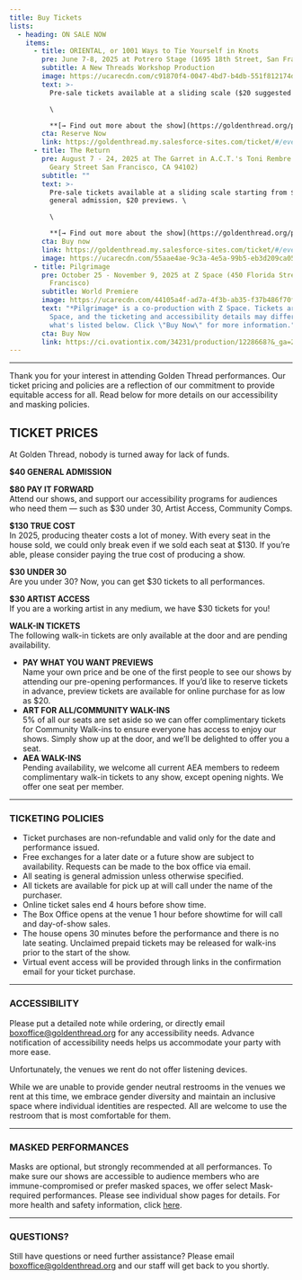 ```yaml
---
title: Buy Tickets
lists:
  - heading: ON SALE NOW
    items:
      - title: ORIENTAL, or 1001 Ways to Tie Yourself in Knots
        pre: June 7-8, 2025 at Potrero Stage (1695 18th Street, San Francisco)
        subtitle: A﻿ New Threads Workshop Production
        image: https://ucarecdn.com/c91870f4-0047-4bd7-b4db-551f812174d7/
        text: >-
          Pre-sale tickets available at a sliding scale ($20 suggested price).\

          \

          **[→ F﻿ind out more about the show](https://goldenthread.org/productions/new-threads-staged-reading-series-2025/)**
        cta: Reserve Now
        link: https://goldenthread.my.salesforce-sites.com/ticket/#/events/a0SRh000006rgSHMAY
      - title: The Return
        pre: August 7 - 24, 2025 at The Garret in A.C.T.'s Toni Rembre Theater (415
          Geary Street San Francisco, CA 94102)
        subtitle: ""
        text: >-
          Pre-sale tickets available at a sliding scale starting from $30 - $130
          general admission, $20 previews. \

          \

          **[→ F﻿ind out more about the show](https://goldenthread.org/productions/the-return/)**
        cta: Buy now
        link: https://goldenthread.my.salesforce-sites.com/ticket/#/events/a0SRh000008sxo5MAA
        image: https://ucarecdn.com/55aae4ae-9c3a-4e5a-99b5-eb3d209ca05e/
      - title: Pilgrimage
        pre: October 25 - November 9, 2025 at Z Space (450 Florida Street, San
          Francisco)
        subtitle: W﻿orld Premiere
        image: https://ucarecdn.com/44105a4f-ad7a-4f3b-ab35-f37b486f70fb/
        text: "*Pilgrimage* is a co-production with Z Space. Tickets are sold through Z
          Space, and the ticketing and accessibility details may differ from
          what's listed below. Click \"Buy Now\" for more information."
        cta: Buy Now
        link: https://ci.ovationtix.com/34231/production/1228668?&_ga=2.74197842.1305164440.1738099497-1617700776.1738099497
---
```

- - -

Thank you for your interest in attending Golden Thread performances. Our ticket pricing and policies are a reflection of our commitment to provide equitable access for all. Read below for more details on our accessibility and masking policies.



## **TICKET PRICES** 

A﻿t Golden Thread, nobody is turned away for lack of funds. 

**$40 GENERAL ADMISSION**

**$80 PAY IT FORWARD** \
Attend our shows, and support our accessibility programs for audiences who need them — such as $30 under 30, Artist Access, Community Comps.

**$130 TRUE COST** \
In 2025, producing theater costs a lot of money. With every seat in the house sold, we could only break even if we sold each seat at $130. If you’re able, please consider paying the true cost of producing a show.   

**$30 UNDER 30** \
Are you under 30? Now, you can get $30 tickets to all performances. 

**$30 ARTIST ACCESS** \
If you are a working artist in any medium, we have $30 tickets for you!

**WALK-IN TICKETS** \
The following walk-in tickets are only available at the door and are pending availability.

* **PAY WHAT YOU WANT PREVIEWS** \
  Name your own price and be one of the first people to see our shows by attending our pre-opening performances. If you’d like to reserve tickets in advance, preview tickets are available for online purchase for as low as $20.
* **ART FOR ALL/COMMUNITY WALK-INS** \
  5% of all our seats are set aside so we can offer complimentary tickets for Community Walk-ins to ensure everyone has access to enjoy our shows. Simply show up at the door, and we’ll be delighted to offer you a seat.
* **AEA WALK-INS** \
  Pending availability, we welcome all current AEA members to redeem complimentary walk-in tickets to any show, except opening nights. We offer one seat per member.

- - -

### **TICKETING POLICIES**

* Ticket purchases are non-refundable and valid only for the date and performance issued.
* Free exchanges for a later date or a future show are subject to availability. Requests can be made to the box office via email.
* All seating is general admission unless otherwise specified.
* All tickets are available for pick up at will call under the name of the purchaser.
* Online ticket sales end 4 hours before show time.
* The Box Office opens at the venue 1 hour before showtime for will call and day-of-show sales.
* The house opens 30 minutes before the performance and there is no late seating. Unclaimed prepaid tickets may be released for walk-ins prior to the start of the show.
* Virtual event access will be provided through links in the confirmation email for your ticket purchase.

- - -

### **ACCESSIBILITY**

Please put a detailed note while ordering, or directly email [boxoffice@goldenthread.org](mailto:boxoffice@goldenthread.org) for any accessibility needs. Advance notification of accessibility needs helps us accommodate your party with more ease. 

Unfortunately, the venues we rent do not offer listening devices.

While we are unable to provide gender neutral restrooms in the venues we rent at this time, we embrace gender diversity and maintain an inclusive space where individual identities are respected. All are welcome to use the restroom that is most comfortable for them.

- - -

### **MASKED PERFORMANCES**

Masks are optional, but strongly recommended at all performances. To make sure our shows are accessible to audience members who are immune-compromised or prefer masked spaces, we offer select Mask-required performances. Please see individual show pages for details.  For more health and safety information, click [here](https://goldenthread.org/posts/health-safety-protocols/).

- - -

### **QUESTIONS?**

Still have questions or need further assistance? Please email [boxoffice@goldenthread.org](mailto:boxoffice@goldenthread.org) and our staff will get back to you shortly.